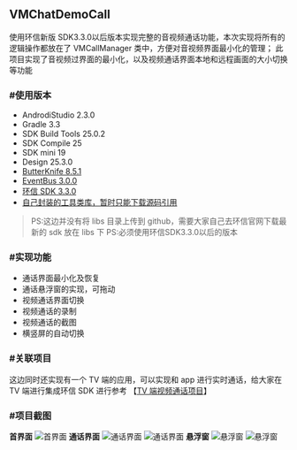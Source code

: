 VMChatDemoCall
--------------

使用环信新版 SDK3.3.0以后版本实现完整的音视频通话功能，本次实现将所有的逻辑操作都放在了 VMCallManager 类中，方便对音视频界面最小化的管理；
此项目实现了音视频过界面的最小化，以及视频通话界面本地和远程画面的大小切换等功能

### #使用版本
- AndrodiStudio 2.3.0
- Gradle 3.3
- SDK Build Tools 25.0.2
- SDK Compile 25
- SDK mini 19
- Design 25.3.0
- [ButterKnife 8.5.1](https://github.com/JakeWharton/butterknife)
- [EventBus 3.0.0](https://github.com/greenrobot/EventBus)
- [环信 SDK 3.3.0](http://www.easemob.com/download/im)
- [自己封装的工具类库，暂时只能下载源码引用](https://github.com/lzan13/VMLibraryManager)

>PS:这边并没有将 libs 目录上传到 github，需要大家自己去环信官网下载最新的 sdk 放在 libs 下
>PS:必须使用环信SDK3.3.0以后的版本


### #实现功能
- 通话界面最小化及恢复
- 通话悬浮窗的实现，可拖动
- 视频通话界面切换
- 视频通话的录制
- 视频通话的截图
- 横竖屏的自动切换


### #关联项目
这边同时还实现有一个 TV 端的应用，可以实现和 app 进行实时通话，给大家在 TV 端进行集成环信 SDK 进行参考
【[TV 端视频通话项目](https://github.com/lzan13/VMTVCall)】


### #项目截图
**首界面**
![首界面](/screenshorts/screenshot-main?raw=true "首界面")
**通话界面**
![通话界面](/screenshorts/screenshot-call?raw=true "通话界面")
![通话界面](/screenshorts/screenshot-call-horizontal?raw=true "通话界面")
**悬浮窗**
![悬浮窗](/screenshorts/screenshot-call-float-window-1?raw=true "悬浮窗")
![悬浮窗](/screenshorts/screenshot-call-float-window-2?raw=true "悬浮窗")
